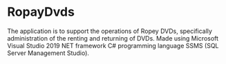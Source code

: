 # RopayDvds
The application is to support the operations of Ropey DVDs, specifically administration of the renting and returning of DVDs. Made using Microsoft Visual Studio 2019 NET framework C# programming language SSMS (SQL Server Management  Studio).
